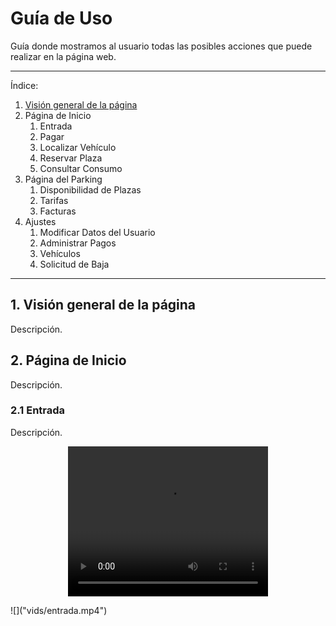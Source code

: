 
# Guía de Uso
Guía donde mostramos al usuario todas las posibles acciones que puede realizar en la página web.

---
Índice:

1. [Visión general de la página](#indice-1)
2. Página de Inicio
   1. Entrada
   2. Pagar
   3. Localizar Vehículo
   4. Reservar Plaza
   5. Consultar Consumo
3. Página del Parking
   1. Disponibilidad de Plazas
   2. Tarifas
   3. Facturas
4. Ajustes
   1. Modificar Datos del Usuario
   2. Administrar Pagos
   3. Vehículos
   4. Solicitud de Baja

---

## 1. Visión general de la página <a name="indice-1"></a>
Descripción.

## 2. Página de Inicio
Descripción.

### 2.1 Entrada
Descripción.
<p align="center">
<video width="320" height="240" controls>  
<source src="vids/entrada.mp4" type="video/mp4">  
Your browser does not support the video tag.  
</video>
</p>
![]("vids/entrada.mp4")
